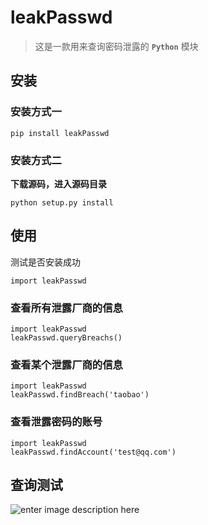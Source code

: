 # leakPasswd

> 这是一款用来查询密码泄露的 **`Python`** 模块

## 安装
### 安装方式一
```
pip install leakPasswd
```

### 安装方式二
**下载源码，进入源码目录**
```
python setup.py install
```

## 使用
 测试是否安装成功

```
import leakPasswd
```

### 查看所有泄露厂商的信息

```
import leakPasswd
leakPasswd.queryBreachs()
```

### 查看某个泄露厂商的信息

```
import leakPasswd
leakPasswd.findBreach('taobao')
```

### 查看泄露密码的账号

```
import leakPasswd
leakPasswd.findAccount('test@qq.com')
```

## 查询测试

![enter image description here](http://ww1.sinaimg.cn/large/005Bpb8ily1feqtmlem15g30hr0caagh.gif)